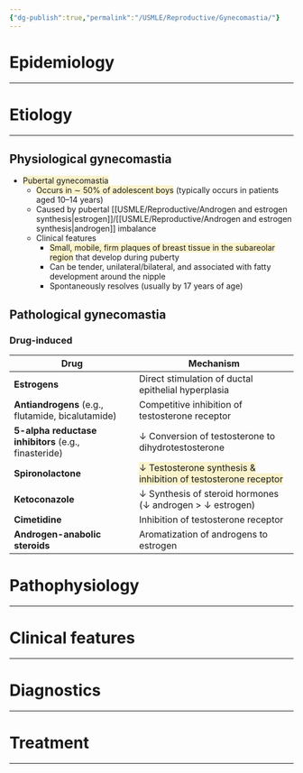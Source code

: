 ```yaml
---
{"dg-publish":true,"permalink":"/USMLE/Reproductive/Gynecomastia/"}
---
```


# Epidemiology
---


# Etiology
---
## Physiological gynecomastia
- <span style="background:rgba(240, 200, 0, 0.2)">Pubertal gynecomastia</span> 
	- <span style="background:rgba(240, 200, 0, 0.2)">Occurs in ∼ 50% of adolescent boys</span> (typically occurs in patients aged 10–14 years)
	- Caused by pubertal [[USMLE/Reproductive/Androgen and estrogen synthesis\|estrogen]]/[[USMLE/Reproductive/Androgen and estrogen synthesis\|androgen]] imbalance 
	- Clinical features
		- <span style="background:rgba(240, 200, 0, 0.2)">Small, mobile, firm plaques of breast tissue in the subareolar region</span> that develop during puberty
		- Can be tender, unilateral/bilateral, and associated with fatty development around the nipple
		- Spontaneously resolves (usually by 17 years of age) 
## Pathological gynecomastia
### Drug-induced
| Drug                                                 | Mechanism                                                                                                             |
| ---------------------------------------------------- | --------------------------------------------------------------------------------------------------------------------- |
| **Estrogens**                                        | Direct stimulation of ductal epithelial hyperplasia                                                                   |
| **Antiandrogens** (e.g., flutamide, bicalutamide)    | Competitive inhibition of testosterone receptor                                                                       |
| **5-alpha reductase inhibitors** (e.g., finasteride) | ↓ Conversion of testosterone to dihydrotestosterone                                                                   |
| **Spironolactone**                                   | <span style="background:rgba(240, 200, 0, 0.2)">↓ Testosterone synthesis & inhibition of testosterone receptor</span> |
| **Ketoconazole**                                     | ↓ Synthesis of steroid hormones (↓ androgen > ↓ estrogen)                                                             |
| **Cimetidine**                                       | Inhibition of testosterone receptor                                                                                   |
| **Androgen-anabolic steroids**                       | Aromatization of androgens to estrogen                                                                                |


# Pathophysiology
---


# Clinical features
---


# Diagnostics
---


# Treatment
---

